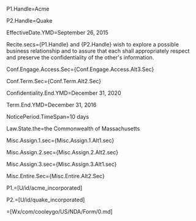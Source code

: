 P1.Handle=Acme

P2.Handle=Quake

EffectiveDate.YMD=September 26, 2015

Recite.secs={P1.Handle} and {P2.Handle} wish to explore a possible business relationship and to assure that each shall appropriately respect and preserve the confidentiality of the other's information.

Conf.Engage.Access.Sec={Conf.Engage.Access.Alt3.Sec}

Conf.Term.Sec={Conf.Term.Alt2.Sec}

Confidentiality.End.YMD=December 31, 2020

Term.End.YMD=December 31, 2016

NoticePeriod.TimeSpan=10 days

Law.State.the=the Commonwealth of Massachusetts

Misc.Assign.1.sec={Misc.Assign.1.Alt1.sec}

Misc.Assign.2.sec={Misc.Assign.2.Alt2.sec}
 
Misc.Assign.3.sec={Misc.Assign.3.Alt1.sec}

Misc.Entire.Sec={Misc.Entire.Alt2.Sec}

P1.=[U/id/acme_incorporated]

P2.=[U/id/quake_incorporated]

=[Wx/com/cooleygo/US/NDA/Form/0.md]